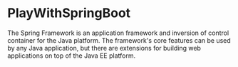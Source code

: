 # PlayWithSpringBoot
The Spring Framework is an application framework and inversion of control container for the Java platform. The framework's core features can be used by any Java application, but there are extensions for building web applications on top of the Java EE platform.
